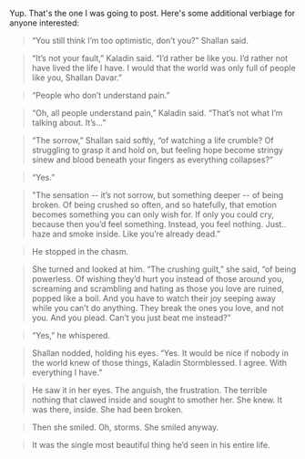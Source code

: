  Yup. That's the one I was going to post. Here's some additional verbiage for anyone interested:


>“You still think I’m too optimistic, don’t you?” Shallan said.

>“It’s not your fault,” Kaladin said. “I’d rather be like you. I’d rather not have lived the life I have. I would that the world was only full of people like you, Shallan Davar.”

>“People who don’t understand pain.”

>“Oh, all people understand pain,” Kaladin said. “That’s not what I’m talking about. It’s…”

>“The sorrow,” Shallan said softly, “of watching a life crumble? Of struggling to grasp it and hold on, but feeling hope become stringy sinew and blood beneath your fingers as everything collapses?”

>“Yes.”

>"The sensation -- it’s not sorrow, but something deeper -- of being broken. Of being crushed so often, and so hatefully, that emotion becomes something you can only wish for. If only you could cry, because then you’d feel something. Instead, you feel nothing. Just.. haze and smoke inside. Like you’re already dead.”

>He stopped in the chasm.

>She turned and looked at him. “The crushing guilt,” she said, “of being powerless. Of wishing they’d hurt you instead of those around you, screaming and scrambling and hating as those you love are ruined, popped like a boil. And you have to watch their joy seeping away while you can’t do anything. They break the ones you love, and not you. And you plead. Can’t you just beat me instead?”

>“Yes,” he whispered.

>Shallan nodded, holding his eyes. “Yes. It would be nice if nobody in the world knew of those things, Kaladin Stormblessed. I agree. With everything I have.”

>He saw it in her eyes. The anguish, the frustration. The terrible nothing that clawed inside and sought to smother her. She knew. It was there, inside. She had been broken.

>Then she smiled. Oh, storms. She smiled anyway.

>It was the single most beautiful thing he’d seen in his entire life. 